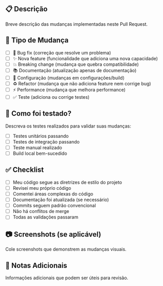 ## 📋 Descrição
Breve descrição das mudanças implementadas neste Pull Request.

## 🎯 Tipo de Mudança
- [ ] 🐛 Bug fix (correção que resolve um problema)
- [ ] ✨ Nova feature (funcionalidade que adiciona uma nova capacidade)
- [ ] 💥 Breaking change (mudança que quebra compatibilidade)
- [ ] 📚 Documentação (atualização apenas de documentação)
- [ ] 🔧 Configuração (mudanças em configurações/build)
- [ ] ♻️ Refactor (mudança que não adiciona feature nem corrige bug)
- [ ] ⚡ Performance (mudança que melhora performance)
- [ ] ✅ Teste (adiciona ou corrige testes)

## 🧪 Como foi testado?
Descreva os testes realizados para validar suas mudanças:
- [ ] Testes unitários passando
- [ ] Testes de integração passando
- [ ] Teste manual realizado
- [ ] Build local bem-sucedido

## ✅ Checklist
- [ ] Meu código segue as diretrizes de estilo do projeto
- [ ] Revisei meu próprio código
- [ ] Comentei áreas complexas do código
- [ ] Documentação foi atualizada (se necessário)
- [ ] Commits seguem padrão convencional
- [ ] Não há conflitos de merge
- [ ] Todas as validações passaram

## 📷 Screenshots (se aplicável)
Cole screenshots que demonstrem as mudanças visuais.

## 📝 Notas Adicionais
Informações adicionais que podem ser úteis para revisão.
